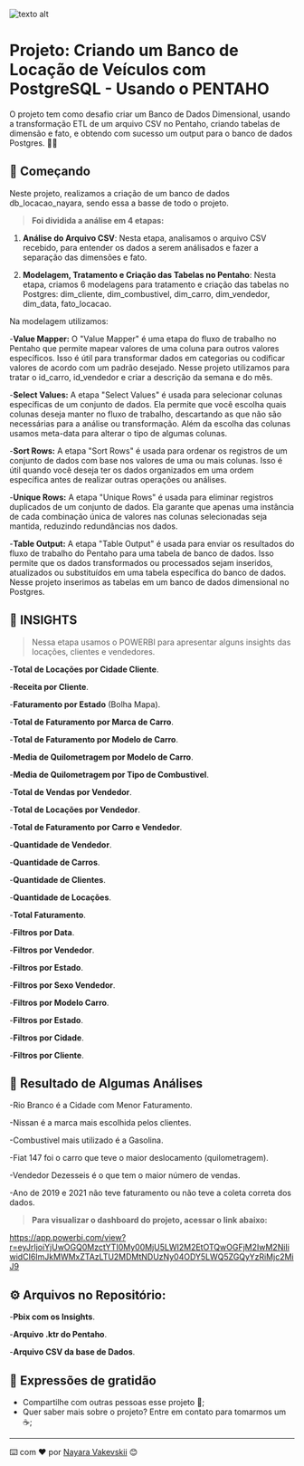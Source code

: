 ![texto alt](https://digitalcollege.com.br/wp-content/webp-express/webp-images/uploads/2022/05/logo-digital.png.webp)


# Projeto: Criando um Banco de Locação de Veículos com PostgreSQL - Usando o PENTAHO

O projeto tem como desafio criar um Banco de Dados Dimensional, usando a transformação ETL de um arquivo CSV no Pentaho, criando tabelas de dimensão e fato, e obtendo com sucesso um output para o banco de dados Postgres. 💼🔗


## 🚀 Começando

Neste projeto, realizamos a criação de um banco de dados db_locacao_nayara, sendo essa a basse de todo o projeto.

> **Foi dividida a análise em 4 etapas:**

1. **Análise do Arquivo CSV**: Nesta etapa, analisamos o arquivo CSV recebido, para entender os dados a serem análisados e fazer a separação das dimensões e fato.

2. **Modelagem, Tratamento e Criação das Tabelas no Pentaho**: Nesta etapa, criamos 6 modelagens para tratamento e criação das tabelas no Postgres:
dim_cliente, dim_combustivel, dim_carro, dim_vendedor, dim_data, fato_locacao.

Na modelagem utilizamos:

-**Value Mapper:** O "Value Mapper" é uma etapa do fluxo de trabalho no Pentaho que permite mapear valores de uma coluna para outros valores específicos. Isso é útil para transformar dados em categorias ou codificar valores de acordo com um padrão desejado. Nesse projeto utilizamos para tratar o id_carro, id_vendedor e criar a descrição da semana e do mês.

-**Select Values:** A etapa "Select Values" é usada para selecionar colunas específicas de um conjunto de dados. Ela permite que você escolha quais colunas deseja manter no fluxo de trabalho, descartando as que não são necessárias para a análise ou transformação. Além da escolha das colunas usamos meta-data para alterar o tipo de algumas colunas.

-**Sort Rows:** A etapa "Sort Rows" é usada para ordenar os registros de um conjunto de dados com base nos valores de uma ou mais colunas. Isso é útil quando você deseja ter os dados organizados em uma ordem específica antes de realizar outras operações ou análises.

-**Unique Rows:** A etapa "Unique Rows" é usada para eliminar registros duplicados de um conjunto de dados. Ela garante que apenas uma instância de cada combinação única de valores nas colunas selecionadas seja mantida, reduzindo redundâncias nos dados.

-**Table Output:** A etapa "Table Output" é usada para enviar os resultados do fluxo de trabalho do Pentaho para uma tabela de banco de dados. Isso permite que os dados transformados ou processados sejam inseridos, atualizados ou substituídos em uma tabela específica do banco de dados. Nesse projeto inserimos as tabelas em um banco de dados dimensional no Postgres.


## 🚀 INSIGHTS

> Nessa etapa usamos o POWERBI para apresentar alguns insights das locações, clientes e vendedores.

-**Total de Locações por Cidade Cliente**.

-**Receita por Cliente**.

-**Faturamento por Estado** (Bolha Mapa).

-**Total de Faturamento por Marca de Carro**.

-**Total de Faturamento por Modelo de Carro**.

-**Media de Quilometragem por Modelo de Carro**.

-**Media de Quilometragem por Tipo de Combustivel**.

-**Total de Vendas por Vendedor**.

-**Total de Locações por Vendedor**.

-**Total de Faturamento por Carro e Vendedor**.

-**Quantidade de Vendedor**.

-**Quantidade de Carros**.

-**Quantidade de Clientes**.

-**Quantidade de Locações**.

-**Total Faturamento**.

-**Filtros por Data**.

-**Filtros por Vendedor**.

-**Filtros por Estado**.

-**Filtros por Sexo Vendedor**.

-**Filtros por Modelo Carro**.

-**Filtros por Estado**.

-**Filtros por Cidade**.

-**Filtros por Cliente**.



## 🚀 **Resultado de Algumas Análises**


-Rio Branco é a Cidade com Menor Faturamento.

-Nissan é a marca mais escolhida pelos clientes.

-Combustivel mais utilizado é a Gasolina.

-Fiat 147 foi o carro que teve o maior deslocamento (quilometragem).

-Vendedor Dezesseis é o que tem o maior número de vendas.

-Ano de 2019 e 2021 não teve faturamento ou não teve a coleta correta dos dados.


> **Para visualizar o dashboard do projeto, acessar o link abaixo:**

https://app.powerbi.com/view?r=eyJrIjoiYjUwOGQ0MzctYTI0My00MjU5LWI2M2EtOTQwOGFjM2IwM2NiIiwidCI6ImJkMWMxZTAzLTU2MDMtNDUzNy04ODY5LWQ5ZGQyYzRiMjc2MiJ9


## ⚙️ Arquivos no Repositório:

-**Pbix com os Insights**.

-**Arquivo .ktr do Pentaho**.

-**Arquivo CSV da base de Dados**.



## 🎁 Expressões de gratidão

* Compartilhe com outras pessoas esse projeto 📢;
* Quer saber mais sobre o projeto? Entre em contato para tomarmos um :coffee:;

---
⌨️ com ❤️ por [Nayara Vakevskii](https://github.com/NayaraWakewski) 😊
